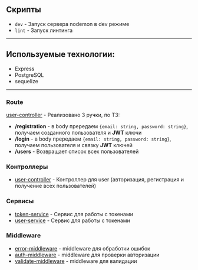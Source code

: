 ## Скрипты

- `dev` - Запуск сервера nodemon в dev режиме
- `lint` - Запуск линтинга

---

## Используемые технологии:

- Express
- PostgreSQL
- sequelize

---

### Route

[user-controller](./src/controllers/user/user-controller.ts) - Реализовано 3 ручки, по ТЗ:

- __/registration__ - в body прередаем `{email: string, password: string}`, получаем созданного пользователя и __JWT__
  ключи
- __/login__ - в body прередаем `{email: string, password: string}`, получаем пользователя и связку __JWT__ ключей
- __/users__ - Возвращает список всех пользователей

### Контроллеры

- [user-controller](./src/controllers/user/user-controller.ts) - Контроллер для user (авторизация, регистрация и
  получение всех пользователей)

### Сервисы

- [token-service](./src/services/token-service.ts) - Сервис для работы с токенами
- [user-service](./src/services/user-service.ts) - Сервис для работы с токенами

### Middleware

- [error-middleware](./src/common/middlewares/error-middleware.ts) - middleware для обработки ошибок
- [auth-middleware](./src/common/middlewares/auth-middleware.ts) - middleware для проверки авторизации
- [validate-middleware](./src/common/middlewares/validate-middleware.ts) - middleware для валидации
